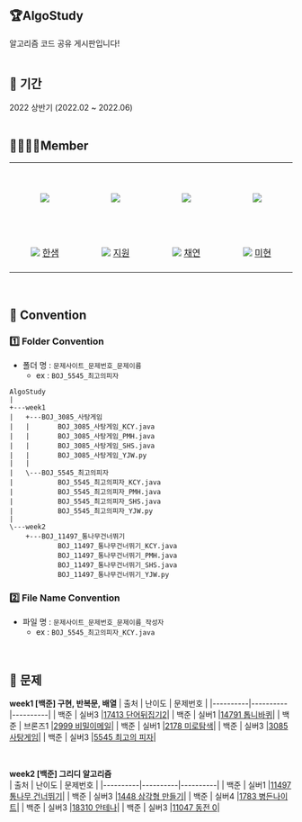 ## 🏆AlgoStudy

알고리즘 코드 공유 게시판입니다!
<br/>
<br/>

## 📆 기간

2022 상반기 (2022.02 ~ 2022.06)
<br/>
<br/>

## 👨‍👨‍👧‍👧Member

<table >
  <tr height="125px">
    <td align="center" width="120px">
      <a href="https://github.com/mihyunP">
      <img src="https://avatars.githubusercontent.com/u/69749222?v=4"/></a>
    </td>
    <td align="center" width="120px">
      <a href="https://github.com/lena-yun/"><img src="https://avatars.githubusercontent.com/u/71312504?v=4"/></a>
    </td>
    <td align="center" width="120px">
      <a href="https://github.com/chaeyeonkim0223"><img src="https://avatars.githubusercontent.com/u/86418158?v=4"/></a>
    </td>
    <td align="center" width="120px">
      <a href="https://github.com/slovecoms"><img src="https://avatars.githubusercontent.com/u/50094967?v=4"/></a>
    </td>  
  </tr>
  <tr height="70px">
    <td align="center" width="120px">
      <img src="http://mazassumnida.wtf/api/mini/generate_badge?boj=saem7777" />
      <a href="https://github.com/ed-kyu">한샘</a>
    </td>
    <td align="center" width="120px">
      <img src="http://mazassumnida.wtf/api/mini/generate_badge?boj=baekyoon" />
      <a href="https://github.com/jiwon6141/">지원</a>
    </td>
    <td align="center" width="120px">
      <img src="http://mazassumnida.wtf/api/mini/generate_badge?boj=tomybaru" />
      <a href="https://github.com/seokzin/">채연</a>
    </td>
    <td align="center" width="120px">
      <img src="http://mazassumnida.wtf/api/mini/generate_badge?boj=soultreeforgood" />
      <a href="https://github.com/mihyunhaha">미현</a>
    </td>
  </tr>
</table>
<br/>

## 🤙 Convention

### 1️⃣ Folder Convention

- 폴더 명 : `문제사이트_문제번호_문제이름`
  - ex : `BOJ_5545_최고의피자`

```
AlgoStudy
|
+---week1
|   +---BOJ_3085_사탕게임
|   |       BOJ_3085_사탕게임_KCY.java
|   |       BOJ_3085_사탕게임_PMH.java
|   |       BOJ_3085_사탕게임_SHS.java
|   |       BOJ_3085_사탕게임_YJW.py
|   |
|   \---BOJ_5545_최고의피자
|           BOJ_5545_최고의피자_KCY.java
|           BOJ_5545_최고의피자_PMH.java
|           BOJ_5545_최고의피자_SHS.java
|           BOJ_5545_최고의피자_YJW.py
|
\---week2
    +---BOJ_11497_통나무건너뛰기
            BOJ_11497_통나무건너뛰기_KCY.java
            BOJ_11497_통나무건너뛰기_PMH.java
            BOJ_11497_통나무건너뛰기_SHS.java
            BOJ_11497_통나무건너뛰기_YJW.py
```

### 2️⃣ File Name Convention

- 파일 명 : `문제사이트_문제번호_문제이름_작성자`
  - ex : `BOJ_5545_최고의피자_KCY.java`

<br />

## 📝 문제

**week1 [백준] 구현, 반복문, 배열**
| 출처 | 난이도 | 문제번호 |
|----------|----------|----------|
| 백준 | 실버3 |[17413 단어뒤집기2](https://www.acmicpc.net/problem/17413)|
| 백준 | 실버1 |[14791 톱니바퀴](https://www.acmicpc.net/problem/14791)|
| 백준 | 브론즈1 |[2999 비밀이메일](https://www.acmicpc.net/problem/2999)|
| 백준 | 실버1 |[2178 미로탐색](https://www.acmicpc.net/problem/2178)|
| 백준 | 실버3 |[3085 사탕게임](https://www.acmicpc.net/problem/3085)|
| 백준 | 실버3 |[5545 최고의 피자](https://www.acmicpc.net/problem/5545)|

<br/>

**week2 [백준] 그리디 알고리즘<br/>**
| 출처 | 난이도 | 문제번호 |
|----------|----------|----------|
| 백준 | 실버1 |[11497 통나무 건너뛰기](https://www.acmicpc.net/problem/11497)|
| 백준 | 실버3 |[1448 삼각형 만들기](https://www.acmicpc.net/problem/1448)|
| 백준 | 실버4 |[1783 병든나이트](https://www.acmicpc.net/problem/1783)|
| 백준 | 실버3 |[18310 안테나](https://www.acmicpc.net/problem/18310)|
| 백준 | 실버3 |[11047 동전 0](https://www.acmicpc.net/problem/11047)|
